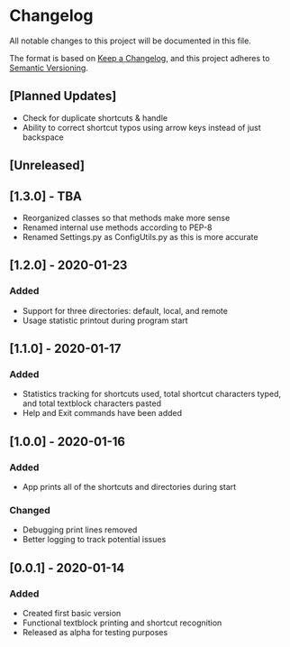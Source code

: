 # Changelog
All notable changes to this project will be documented in this file.

The format is based on [Keep a Changelog](https://keepachangelog.com/en/1.0.0/),
and this project adheres to [Semantic Versioning](https://semver.org/spec/v2.0.0.html).

## [Planned Updates]
- Check for duplicate shortcuts & handle
- Ability to correct shortcut typos using arrow keys instead of just backspace

## [Unreleased]

## [1.3.0] - TBA
- Reorganized classes so that methods make more sense
- Renamed internal use methods according to PEP-8
- Renamed Settings.py as ConfigUtils.py as this is more accurate

## [1.2.0] - 2020-01-23
### Added
- Support for three directories: default, local, and remote
- Usage statistic printout during program start

## [1.1.0] - 2020-01-17
### Added
- Statistics tracking for shortcuts used, total shortcut characters typed, and total textblock characters pasted
- Help and Exit commands have been added

## [1.0.0] - 2020-01-16
### Added
- App prints all of the shortcuts and directories during start
### Changed
- Debugging print lines removed
- Better logging to track potential issues

## [0.0.1] - 2020-01-14
### Added
- Created first basic version
- Functional textblock printing and shortcut recognition
- Released as alpha for testing purposes